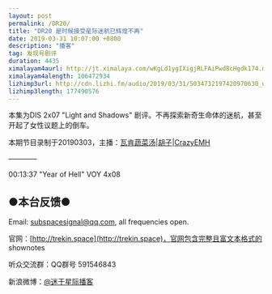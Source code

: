 ```yaml
---
layout: post
permalink: /DR20/
title: "DR20 是时候接受星际迷航已辉煌不再"
date: 2019-03-31 10:07:00 +0800
description: "播客"
tag: 发现号剧评
duration: 4435
ximalayam4aurl: http://jt.ximalaya.com/wKgLd1ygIXigjRLFAiPwd8cHgdk174.m4a?channel=rss&amp;album_id=3135361&amp;track_id=172426800&amp;uid=6418191&amp;jt=http://audio.xmcdn.com/group57/M06/6F/50/wKgLd1ygIXigjRLFAiPwd8cHgdk174.m4a
ximalayam4alength: 106472934
lizhimp3url: http://cdn.lizhi.fm/audio/2019/03/31/5034732197420970630_ud.mp3
lizhimp3length: 177490576
---   
```


本集为DIS 2x07 &quot;Light and Shadows&quot; 剧评。不再探索新奇生命体的迷航，甚至开起了女性议题上的倒车。

本期节目录制于20190303，主播：[瓦肯蔬菜汤](http://weibo.com/u/5013547255)\|[胡子](https://weibo.com/p/1005051764117203)\|[CrazyEMH](mailto:emh@trekin.space)

————

00:13:37 &quot;Year of Hell&quot; VOY 4x08

## ●本台反馈●

Email: [subspacesignal@qq.com](mailto:subspacesignal@qq.com), all frequencies open.

官网：[http://trekin.space](http://trekin.space)，官网包含完整且富文本格式的 shownotes

听众交流群：QQ群号 591546843

新浪微博：[@迷于星际播客](http://weibo.com/lostinst)
